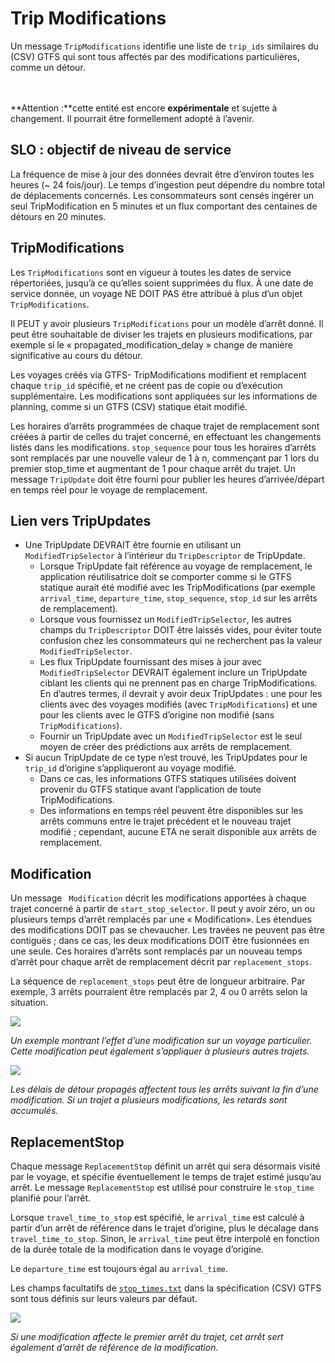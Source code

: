 # Trip Modifications 
 
 Un message `TripModifications` identifie une liste de `trip_ids` similaires du (CSV) GTFS qui sont tous affectés par des modifications particulières, comme un détour. 

<br><br> **Attention :**cette entité est encore **expérimentale** et sujette à changement. Il pourrait être formellement adopté à l’avenir. 
 
## SLO : objectif de niveau de service 
 
 La fréquence de mise à jour des données devrait être d’environ toutes les heures (~ 24 fois/jour). Le temps d’ingestion peut dépendre du nombre total de déplacements concernés. Les consommateurs sont censés ingérer un seul TripModification en 5 minutes et un flux comportant des centaines de détours en 20 minutes. 
 
## TripModifications 
 
 Les `TripModifications` sont en vigueur à toutes les dates de service répertoriées, jusqu’à ce qu’elles soient supprimées du flux. À une date de service donnée, un voyage NE DOIT PAS être attribué à plus d’un objet `TripModifications`. 
 
 Il PEUT y avoir plusieurs `TripModifications` pour un modèle d’arrêt donné. Il peut être souhaitable de diviser les trajets en plusieurs modifications, par exemple si le « propagated_modification_delay » change de manière significative au cours du détour. 
 
 Les voyages créés via GTFS- TripModifications modifient et remplacent chaque `trip_id` spécifié, et ne créent pas de copie ou d’exécution supplémentaire. Les modifications sont appliquées sur les informations de planning, comme si un GTFS (CSV) statique était modifié. 
 
 Les horaires d’arrêts programmées de chaque trajet de remplacement sont créées à partir de celles du trajet concerné, en effectuant les changements listés dans les modifications. `stop_sequence` pour tous les horaires d’arrêts sont remplacés par une nouvelle valeur de 1 à n, commençant par 1 lors du premier stop_time et augmentant de 1 pour chaque arrêt du trajet. Un message `TripUpdate` doit être fourni pour publier les heures d’arrivée/départ en temps réel pour le voyage de remplacement. 
 
 
## Lien vers TripUpdates 
 
 * Une TripUpdate DEVRAIT être fournie en utilisant un `ModifiedTripSelector` à l’intérieur du `TripDescriptor` de TripUpdate. 
     * Lorsque TripUpdate fait référence au voyage de remplacement, le application réutilisatrice doit se comporter comme si le GTFS statique aurait été modifié avec les TripModifications (par exemple `arrival_time`, `departure_time`, `stop_sequence`, `stop_id` sur les arrêts de remplacement). 
    * Lorsque vous fournissez un `ModifiedTripSelector`, les autres champs du `TripDescriptor` DOIT être laissés vides, pour éviter toute confusion chez les consommateurs qui ne recherchent pas la valeur `ModifiedTripSelector`. 
    * Les flux TripUpdate fournissant des mises à jour avec `ModifiedTripSelector` DEVRAIT également inclure un TripUpdate ciblant les clients qui ne prennent pas en charge TripModifications. En d’autres termes, il devrait y avoir deux TripUpdates : une pour les clients avec des voyages modifiés (avec `TripModifications`) et une pour les clients avec le GTFS d’origine non modifié (sans `TripModifications`). 
    * Fournir un TripUpdate avec un `ModifiedTripSelector` est le seul moyen de créer des prédictions aux arrêts de remplacement. 
 * Si aucun TripUpdate de ce type n’est trouvé, les TripUpdates pour le `trip_id` d’origine s’appliqueront au voyage modifié. 
    * Dans ce cas, les informations GTFS statiques utilisées doivent provenir du GTFS statique avant l’application de toute TripModifications. 
     * Des informations en temps réel peuvent être disponibles sur les arrêts communs entre le trajet précédent et le nouveau trajet modifié ; cependant, aucune ETA ne serait disponible aux arrêts de remplacement. 
 
## Modification 
 
 Un message ` Modification` décrit les modifications apportées à chaque trajet concerné à partir de `start_stop_selector`. Il peut y avoir zéro, un ou plusieurs temps d’arrêt remplacés par une « Modification». Les étendues des modifications DOIT pas se chevaucher. Les travées ne peuvent pas être contiguës ; dans ce cas, les deux modifications DOIT être fusionnées en une seule. Ces horaires d’arrêts sont remplacés par un nouveau temps d’arrêt pour chaque arrêt de remplacement décrit par `replacement_stops`. 
 
 La séquence de `replacement_stops` peut être de longueur arbitraire. Par exemple, 3 arrêts pourraient être remplacés par 2, 4 ou 0 arrêts selon la situation. 
 
 ![](/../assets/trip_modification.png) 
 
 _Un exemple montrant l’effet d’une modification sur un voyage particulier. Cette modification peut également s’appliquer à plusieurs autres trajets._ 
 
 ![](/../assets/propagated_delay.png) 
 
 _Les délais de détour propagés affectent tous les arrêts suivant la fin d’une modification. Si un trajet a plusieurs modifications, les retards sont accumulés._ 
 
## ReplacementStop 
 
 Chaque message `ReplacementStop` définit un arrêt qui sera désormais visité par le voyage, et spécifie éventuellement le temps de trajet estimé jusqu’au arrêt. Le message `ReplacementStop` est utilisé pour construire le `stop_time` planifié pour l’arrêt. 
 
 Lorsque `travel_time_to_stop` est spécifié, le `arrival_time` est calculé à partir d’un arrêt de référence dans le trajet d’origine, plus le décalage dans `travel_time_to_stop`. Sinon, le `arrival_time` peut être interpolé en fonction de la durée totale de la modification dans le voyage d’origine. 
 
 Le `departure_time` est toujours égal au `arrival_time`. 
 
 Les champs facultatifs de [`stop_times.txt`](../../../schedule/reference/#stop_timestxt) dans la spécification (CSV) GTFS sont tous définis sur leurs valeurs par défaut. 
 
 ![](/../assets/first_stop_reference.png) 
 
 _Si une modification affecte le premier arrêt du trajet, cet arrêt sert également d’arrêt de référence de la modification._ 
